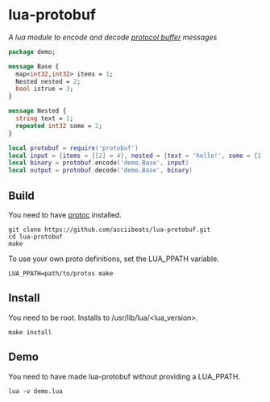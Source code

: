 # lua-protobuf
*A lua module to encode and decode [protocol buffer](https://developers.google.com/protocol-buffers/) messages*
```protobuf
package demo;

message Base {
  map<int32,int32> items = 1;
  Nested nested = 2;
  bool istrue = 3;
}

message Nested {
  string text = 1;
  repeated int32 some = 2;
}
```
```lua
local protobuf = require('protobuf')
local input = {items = {[2] = 4}, nested = {text = 'hello!', some = {1, 2, 3}}, istrue = false}
local binary = protobuf.encode('demo.Base', input)
local output = protobuf.decode('demo.Base', binary)
```

## Build
You need to have [protoc](https://github.com/protocolbuffers/protobuf/releases) installed.
```
git clone https://github.com/asciibeats/lua-protobuf.git
cd lua-protobuf
make
```
To use your own proto definitions, set the LUA\_PPATH variable.
```
LUA_PPATH=path/to/protos make
```

## Install
You need to be root. Installs to /usr/lib/lua/<lua_version>.
```
make install
```

## Demo
You need to have made lua-protobuf without providing a LUA_PPATH.
```
lua -v demo.lua
```
